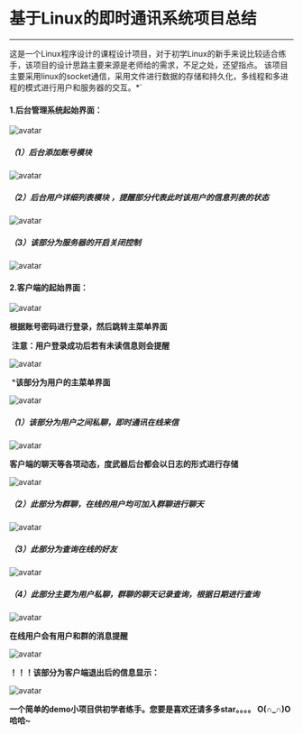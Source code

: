 #           **基于Linux的即时通讯系统项目总结**

---


​       这是一个Linux程序设计的课程设计项目，对于初学Linux的新手来说比较适合练手，该项目的设计思路主要来源是老师给的需求，不足之处，还望指点。 该项目主要采用linux的socket通信，采用文件进行数据的存储和持久化，多线程和多进程的模式进行用户和服务器的交互。*`



#### **1.后台管理系统起始界面：**

![avatar](projectPic/2.PNG)

#####   （1）后台添加账号模块



![avatar](projectPic/3.PNG)



#####   （2）后台用户详细列表模块 ，提醒部分代表此时该用户的信息列表的状态



![avatar](projectPic/4.PNG)



##### （3）该部分为服务器的开启关闭控制


![avatar](projectPic/5.PNG)



####  2.客户端的起始界面：



 ![avatar](projectPic/8.PNG)

   **根据账号密码进行登录，然后跳转主菜单界面**



​       **注意：用户登录成功后若有未读信息则会提醒**



![avatar](projectPic/9.PNG)

​    ***该部分为用户的主菜单界面**




![avatar](projectPic/7.PNG)



##### （1）该部分为用户之间私聊，即时通讯在线来信

![avatar](projectPic/10.PNG)





**客户端的聊天等各项动态，度武器后台都会以日志的形式进行存储**




![avatar](projectPic/11.PNG)



##### （2）此部分为群聊，在线的用户均可加入群聊进行聊天

![avatar](projectPic/14.PNG)





##### （3）此部分为查询在线的好友



![avatar](projectPic/12.PNG)



##### （4）此部分主要为用户私聊，群聊的聊天记录查询，根据日期进行查询

![avatar](projectPic/13.PNG)



  **在线用户会有用户和群的消息提醒**



![avatar](projectPic/16.PNG)



**！！！该部分为客户端退出后的信息显示：**



![avatar](projectPic/17.PNG)




**一个简单的demo小项目供初学者练手。您要是喜欢还请多多star。。。。 O(∩_∩)O哈哈~**
